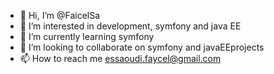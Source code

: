 - 👋 Hi, I’m @FaicelSa
- 👀 I’m interested in development, symfony and java EE
- 🌱 I’m currently learning symfony
- 💞️ I’m looking to collaborate on symfony and javaEEprojects
- 📫 How to reach me essaoudi.faycel@gmail.com

<!---
FaicelSa/FaicelSa is a ✨ special ✨ repository because its `README.md` (this file) appears on your GitHub profile.
You can click the Preview link to take a look at your changes.
--->
